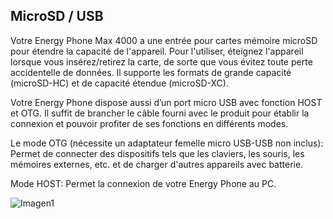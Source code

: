 ## MicroSD / USB

Votre Energy Phone Max 4000 a une entrée pour cartes mémoire microSD pour étendre la capacité de l'appareil. Pour l'utiliser, éteignez l'appareil lorsque vous insérez/retirez la carte, de sorte que vous évitez toute perte accidentelle de données. Il supporte les formats de grande capacité (microSD-HC) et de capacité étendue (microSD-XC).

Votre Energy Phone dispose aussi d’un port micro USB avec fonction HOST et OTG. Il suffit de brancher le câble fourni avec le produit pour établir la connexion et pouvoir profiter de ses fonctions en différents modes.

Le mode OTG (nécessite un adaptateur femelle micro USB-USB non inclus): Permet de connecter des dispositifs tels que les claviers, les souris, les mémoires externes, etc. et de charger d'autres appareils avec batterie.

Mode HOST: Permet la connexion de votre Energy Phone au PC.

![Imagen1](http://static.energysistem.com/images/manuals/42499/56dd9e920b381.jpg)

